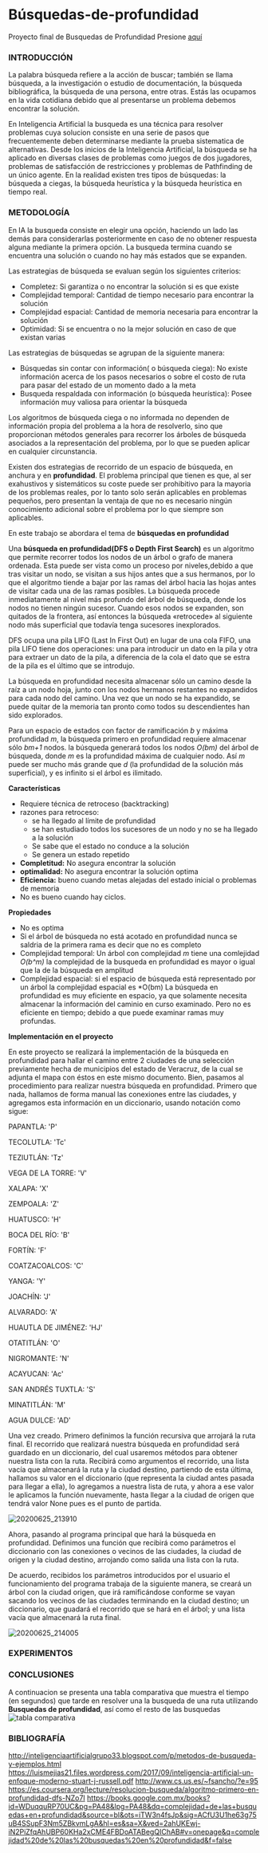 # Búsquedas-de-profundidad

Proyecto final de Busquedas de Profundidad 
Presione [aquí](https://isabelmgtz.github.io/Busquedas-de-profundidad/)
### INTRODUCCIÓN 

La palabra búsqueda refiere a la acción de buscar; también se llama búsqueda, a la investigación o estudio de documentación, la búsqueda bibliográfica, la búsqueda de una persona, entre otras. Estás las ocupamos en la vida cotidiana debido que al presentarse  un problema debemos encontrar la solución. 

En Inteligencia Artificial la busqueda es una técnica para resolver problemas cuya solucion consiste en una serie de pasos que frecuentemente deben determinarse mediante la prueba sistematica de alternativas. Desde los inicios de la Inteligencia Artificial, la búsqueda se ha aplicado en diversas clases de problemas como juegos de dos jugadores, problemas de satisfacción de restricciones y problemas de Pathfinding de un único agente. En la realidad existen tres tipos de búsquedas: la búsqueda a ciegas, la búsqueda heurística y la búsqueda heurística en tiempo real.

### METODOLOGÍA

En IA la busqueda consiste en elegir una opción, haciendo un lado las demás para considerarlas posteriormente en caso de no obtener respuesta alguna mediante la primera opción. La busqueda termina cuando se encuentra una solución o cuando no hay más estados que se expanden. 

Las estrategias de búsqueda se evaluan según los siguientes criterios:
 - Completez: Si garantiza o no encontrar la solución si es que existe
 - Complejidad temporal: Cantidad de tiempo necesario para encontrar la solución
 - Complejidad espacial: Cantidad de memoria necesaria para encontrar la solución 
 - Optimidad: Si se encuentra o no la mejor solución en caso de que existan varias
 
 Las estrategias de búsquedas se agrupan de la siguiente manera: 
  - Búsquedas sin contar con información(  o búsqueda ciega): No existe información acerca de los pasos necesarios o sobre el costo de ruta para pasar del estado de un momento dado a la meta
  - Busqueda respaldada con información (o búsqueda heurística): Posee información muy valiosa para orientar la búsqueda
  
Los algoritmos de búsqueda ciega o no informada no dependen de información propia del problema a la hora de resolverlo, sino que proporcionan métodos generales para recorrer los árboles de búsqueda asociados a la representación del problema, por lo que se pueden aplicar en cualquier circunstancia. 

Existen dos estrategias de recorrido de un espacio de búsqueda, en anchura y en **profundidad**. El problema principal que tienen es que, al ser exahustivos y sistemáticos su coste puede ser prohibitivo para la mayoria de los problemas reales, por lo tanto solo serán aplicables en problemas pequeños, pero presentan la ventaja de que no es necesario ningún conocimiento adicional sobre el problema por lo que siempre son aplicables. 

En este trabajo se abordara el tema de **búsquedas en profundidad** 

Una **búsqueda en profundidad(DFS o Depth First Search)** es un algoritmo que permite recorrer todos los nodos de un árbol o grafo de manera ordenada. Esta puede ser vista como un proceso por niveles,debido a que tras visitar un nodo,  se visitan a sus hijos antes que a sus hermanos, por lo que el algoritmo tiende a bajar por las ramas del árbol hacia las hojas antes de visitar cada una de las ramas posibles. La búsqueda procede inmediatamente al nivel más profundo del árbol de búsqueda, donde los nodos no tienen ningún sucesor. Cuando esos nodos se expanden, son quitados de la frontera, así entonces la búsqueda «retrocede» al siguiente nodo más superficial que todavía tenga sucesores inexplorados.

DFS ocupa una pila LIFO (Last In First Out) en lugar de una cola FIFO, una pila LIFO tiene dos operaciones: una para introducir un dato en la pila y otra para extraer un dato de la pila, a diferencia de la cola el dato que se estra de la pila es el último que se introdujo.

La búsqueda en profundidad necesita almacenar sólo un camino desde la raíz a un nodo hoja, junto con los nodos
hermanos restantes no expandidos para cada nodo del camino. Una vez que un nodo se ha  expandido, se puede quitar de la memoria tan pronto como todos su descendientes han sido explorados. 

 Para un espacio de estados con factor de ramificación *b* y máxima profundidad *m*, la búsqueda primero en profundidad requiere almacenar sólo *bm+1* nodos.  la búsqueda generará todos los nodos *O(bm)* del árbol de búsqueda, donde *m* es la profundidad máxima de cualquier nodo. Así *m* puede ser mucho más grande que *d* (la profundidad de la solución más superficial), y es infinito si el árbol es
ilimitado.

**Características**
 * Requiere técnica de retroceso (backtracking)
 * razones para retroceso:
   * se ha llegado al límite de profundidad
   * se han estudiado todos los sucesores de un nodo y no se ha llegado a la solución 
   * Se sabe que el estado no conduce a la solución
   * Se genera un estado repetido 
 * **Completitud:** No asegura encontrar la solución 
 * **optimalidad:** No asegura encontrar la solución optima 
 * **Eficiencia:** bueno cuando metas alejadas del estado inicial o problemas de memoria 
 * No es bueno cuando hay ciclos.
 
 **Propiedades**
  * No es optima 
  * Si el árbol de búsqueda no está acotado en profundidad nunca se saldria de la primera rama es decir que no es completo 
  * Complejidad temporal: Un árbol con complejidad *m* tiene una comlejidad *O(b^m)* la complejidad de la busqueda en profundidad es mayor o igual que la de la búsqueda en amplitud 
  * Complejidad espacial: si el espacio de búsqueda está representado por un árbol  la complejidad espacial es *O(bm)
La búsqueda en profundidad es muy eficiente en espacio, ya que solamente necesita almacenar la información del caminio en curso examinado. Pero no es eficiente en tiempo; debido a que puede examinar ramas muy profundas.

**Implementación en el proyecto**

En este proyecto se realizará la implementación de la búsqueda en profundidad para hallar el camino entre 2 ciudades de una selección previamente hecha de municipios del estado de Veracruz, de la cual se adjunta el mapa con éstos en este mismo documento. 
Bien, pasamos al procedimiento para realizar nuestra búsqueda en profundidad. Primero que nada, hallamos de forma manual las conexiones entre las ciudades, y agregamos esta información en un diccionario, usando notación como sigue:

PAPANTLA: 'P'

TECOLUTLA: 'Tc'

TEZIUTLÁN: 'Tz'

VEGA DE LA TORRE: 'V'

XALAPA: 'X'

ZEMPOALA: 'Z'

HUATUSCO: 'H'

BOCA DEL RÍO: 'B'

FORTÍN: 'F'

COATZACOALCOS: 'C'

YANGA: 'Y'

JOACHÍN: 'J'

ALVARADO: 'A'

HUAUTLA DE JIMÉNEZ: 'HJ'

OTATITLÁN: 'O'

NIGROMANTE: 'N'

ACAYUCAN: 'Ac'

SAN ANDRÉS TUXTLA: 'S'

MINATITLÁN: 'M'

AGUA DULCE: 'AD'

Una vez creado. Primero definimos la función recursiva que arrojará la ruta final. El recorrido que realizará nuestra búsqueda en profundidad será guardado en un diccionario, del cual usaremos métodos para obtener nuestra lista con la ruta. Recibirá como argumentos el recorrido, una lista vacía que almacenará la ruta y la ciudad destino, partiendo de esta última, hallamos su valor en el diccionario (que representa la ciudad antes pasada para llegar a ella), lo agregamos a nuestra lista de ruta, y ahora a ese valor le aplicamos la función nuevamente, hasta llegar a la ciudad de origen que tendrá valor None pues es el punto de partida.

![20200625_213910](https://user-images.githubusercontent.com/61295811/85815376-e0bb3d00-b72d-11ea-9e93-eabde554cecb.jpg)


Ahora, pasando al programa principal que hará la búsqueda en profundidad. Definimos una función que recibirá como parámetros el diccionario con las conexiones o vecinos de las ciudades, la ciudad de origen y la ciudad destino, arrojando como salida una lista con la ruta.

De acuerdo, recibidos los parámetros introducidos por el usuario el funcionamiento del programa trabaja de la siguiente manera, se creará un árbol con la ciudad origen, que irá ramificándose conforme se vayan sacando los vecinos de las ciudades terminando en la ciudad destino; un diccionario, que guadará el recorrido que se hará en el árbol; y una lista vacía que almacenará la ruta final.


![20200625_214005](https://user-images.githubusercontent.com/61295811/85815763-e8c7ac80-b72e-11ea-9137-c1f011e5838d.jpg)


### EXPERIMENTOS

### CONCLUSIONES

A continuacion se presenta una tabla comparativa que muestra el tiempo (en segundos) que tarde en resolver una la busqueda de una ruta utilizando **Busquedas de profundidad**, así como el resto de las busquedas 
![tabla comparativa](https://octodex.github.com/images/104611582_313173419686798_5167377785264203282_n.jpg)

### BIBLIOGRAFÍA
http://inteligenciaartificialgrupo33.blogspot.com/p/metodos-de-busqueda-y-ejemplos.html
https://luismejias21.files.wordpress.com/2017/09/inteligencia-artificial-un-enfoque-moderno-stuart-j-russell.pdf
http://www.cs.us.es/~fsancho/?e=95
https://es.coursera.org/lecture/resolucion-busqueda/algoritmo-primero-en-profundidad-dfs-NZo7I
https://books.google.com.mx/books?id=WDuqquRP70UC&pg=PA48&lpg=PA48&dq=complejidad+de+las+busquedas+en+profundidad&source=bl&ots=iTW3n4fsJp&sig=ACfU3U1he63g75uB4SSupF3Nm5ZBkvmLgA&hl=es&sa=X&ved=2ahUKEwj-iN2PiZfqAhUBP60KHa2xCME4FBDoATABegQIChAB#v=onepage&q=complejidad%20de%20las%20busquedas%20en%20profundidad&f=false
